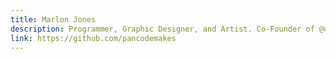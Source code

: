 ```yaml
---
title: Marlon Jones
description: Programmer, Graphic Designer, and Artist. Co-Founder of @doubledotlabs, and UAB CS/Art Studio student.
link: https://github.com/pancodemakes
---
```

